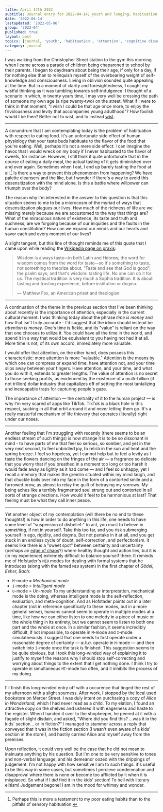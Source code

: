```yaml
---
title: April 14th 2022
subtitle: Journal entry for 2022-04-14; youth and longing; habituation; tasting life; attention; a dissonant existence
date: '2022-04-14'
lastupdated: '2022-05-06'
group: '2022-04'
published: true
layout: post
topics: [journal, 'youth', 'habituation', 'attention', 'cognitive dissonance']
category: journal
---
```


I was walking from the Christopher Street station to the gym this morning when I came across a parade of children being chaparoned to school by their parents. 
I began to daydream about being their age, if only for a day, if for nothing else than to relinquish myself of the overbearing weight of self-knowledge and consciousness.
Living in oblivion sounded quite appealing at the time. 
But in a moment of clarity and foresightedness, I caught my wistful thinking as it was tumbling towards self-indulgence: I thought of a scenario in which, in twenty years time, I may very well be crossing the path of someone my own age (a ripe twenty-two) on the street. 
What if I were to think in that moment, "I wish I could be that age once more, to enjoy the frivolousness and levity that accompanies young adulthood"? 
How foolish would I be then? 
Better not to wist, and to instead [wist](https://en.wiktionary.org/wiki/wist#Verb_2).

---

A conundrum that I am contemplating today is the problem of habituation with respect to eating food. 
It's an unfortunate side effect of human physiology that your taste buds habituate to the flavor of the food that you're eating.
Well, perhaps it's not a mere side effect: I can imagine the havoc that I would wreck on my body if I never habituated to the flavor of sweets, for instance. 
However, I still think it quite unfortunate that in the course of eating a daily meal, the actual tasting of it gets diminished over and over again.
Sometimes when I eat, I end up barely tasting the food at all.[^me]
Is there a way to prevent this phenomenon from happening? 
We have palette cleansers and the like, but I wonder if there's a way to avoid this desensitization with the mind alone.
Is this a battle where willpower can triumph over the body?  

The reason why I'm interested in the answer to this question is that this situation seems to me to be a microcosm of the myriad of ways that desensitization plagues our lives.
How much of the richness of life are we missing merely because we are accustomed to the way that things are? 
What of the miraculous nature of existence, its taste and truth and suchness, are we forgoing because of our iniquities and the faults in the human constitution?
How can we expand our minds and our hearts and savor each and every moment of our lives?

A slight tangent, but this line of thought reminds me of this quote that I came upon while reading the [Wikipedia page on praxis](https://en.wikipedia.org/wiki/Praxis_(process)):
<div class='epigraph'>

> Wisdom is always taste—in both Latin and Hebrew, the word for wisdom comes from the word for taste—so it's something to taste, not something to theorize about. "Taste and see that God is good", the psalm says; and that's wisdom: tasting life. No one can do it for us. The mystical tradition is very much a Sophia tradition. It is about tasting and trusting experience, before institution or dogma. <footer> — Matthew Fox, an American priest and theologian </footer>

</div>

[^me]: Perhaps this is more a testament to my poor eating habits than to the pitfalls of sensory habituation.

---

A continuation of the theme in the previous section that I've been thinking about recently is the importance of attention, especially in the current cultural moment.
I was thinking today about the phrase *time is money* and how that isn't truly accurate - I'd suggest that the idiom should instead be *attention is money*.
One's time is fickle, and its "value" is reliant on the way that one chooses to utilize it. 
You could have all the time in the world, and spend it in a way that would be equivalent to you having not had it at all.
More time is not, of its own accord, immediately more valuable.

I would offer that attention, on the other hand, does possess this characteristic: more attention is more "valuable."
Attention is the means by which one can compress or expand time: have attention not, and your time slips away between your fingers. 
Have attention, and your time, and what you do with it, extends to greater lengths. 
The value of attention is no secret to those seeking profits, as evidenced by the existence of a multi-billion (if not trillion) dollar industry that capitalizes off of setting the most tantalizing and inescapable traps for capturing people's gaze.

The importance of attention — the centrality of it to the human project — is why I'm very scared of apps like TikTok. 
TikTok is a black hole in this respect, sucking in all that orbit around it and never letting them go.
It's a really masterful mechanism of life thievery that operates (literally) right under our noses. 

---

Another feeling that I'm struggling with recently (there seems to be an endless stream of such things) is how strange it is to be so dissonant in mind - to have parts of me that feel so serious, so somber, and yet in the very next second, to feel unbridled joy, to relish in the sun and heat and the spring breeze. 
I feel so hopeless, yet I cannot help but to feel a levity as I taste the flowers dancing on the fringes of the air — a fragrance so delicate that you worry that if you breathed in a moment too long or too harsh it would fade away as lightly as it had come — and I feel so unhappy, yet I recall a memory that makes the gremlin situated within my mind laugh, and that chuckle boils over into my face in the form of a contorted smile and a furrowed brow, as almost to relay the guilt of betraying my sorrows.
My being aches like a terribly fragmented soul strung out and contorted in all sorts of strange directions.
How would it feel to be harmonious at last? 
That feeling must be what they call inner peace.

--- 

Yet another object of my contemplation (will there be no end to these thoughts!) is how in order to do anything in this life, one needs to have some level of "suspension of disbelief:" to act, you must to believe in *something*, if not in yourself. 
Take this too far, and you risk submerging yourself in ego, rigidity, and dogma. 
But not partake in it at all, and you get stuck in an endless cycle of doubt, self-correction, and perfectionism.
It seems like there is a "sweet spot" between certainty and uncertainty (perhaps an [edge of chaos](https://en.wikipedia.org/wiki/Edge_of_chaos)?) where healthy thought and action lies, but it is (in my experience) extremely difficult to balance yourself there. 
It reminds me of Hofstader's `MIU` modes for dealing with formal systems that he introduces (along with the famed `MIU` system) in the first chapter of *Gödel, Esher, Bach*:
- `M`-mode = *Mechanical mode*
- `I`-mode = *Intelligent mode*
- `U`-mode = *Un-mode*
To my understanding or interpretation, mechanical mode is the doing, whereas intelligent mode is the self-reflection, evaluation, and meta-cognition. 
And as Hofstader points out in a later chapter (not in reference specifically to these modes, but in a more general sense), humans cannot seem to operate in multiple modes at a time, like how we can either listen to one melody in a piece of music or the whole thing in its entirety, but we cannot seem to listen to both one part and the whole at once. 
In a similar fashion, it seems incredibly difficult, if not impossible, to operate in `M`-mode and `I`-mode simulatneously.
I suggest that one needs to first operate under a reasonable degree of certainty — *a.k.a.* operate in `M`-mode — and then switch into `I`-mode once the task is finished. 
This suggestion seems to be quite obvious, but I took this long-winded way of explaining it to justify to myself the reasons why I should stop self-correcting and worrying about things to the extent that I get nothing done. 
I think I try to operate in simultaneous `MI`-mode too often, and it inhibits the process of my doing.

---

I'll finish this long-winded entry off with a occurence that tinged the rest of my afternoon with a slight sourness.
After work, I stopped by the local used bookstore on Mercer Street. 
I was duly intent on purchasing a copy of *Alice in Wonderland*, which I had never read as a child. 
To my elation, I found an attractive copy on the shelves and ushered it with eagerness and haste to the register.
When I handed it over to the shopkeeper, he peered at it with a façade of slight disdain, and asked, "Where did you find this? ...was it in the kids' section... or in fiction?" 
I managed to stammer across a reply that conveyed that it was in the fiction section (I wasn't even aware of a kids' section in the store!), and hastily carried Alice and myself away from the premises. 

Upon reflection, it could very well be the case that he did not mean to insinuate anything by his question.
But I'm one to be very sensitive to tones and non-verbal language, and his demeanor oozed with the drippings of judgement. 
I'm not happy with how sensitive I am to such things: it's useful to be this way in some cases, but sometimes I percieve condemnation and disapproval where there is none or become too afflicted by it when it is misplaced. 
So what if I *did* find it in the kids' section! 
To hell with literary elitism! Judgement begone! I am in the mood for whimsy and wonder.

